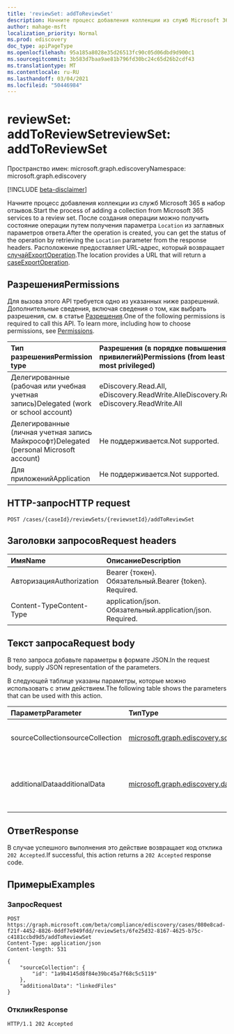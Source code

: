 ```yaml
---
title: 'reviewSet: addToReviewSet'
description: Начните процесс добавления коллекции из служб Microsoft 365 в набор отзывов.
author: mahage-msft
localization_priority: Normal
ms.prod: ediscovery
doc_type: apiPageType
ms.openlocfilehash: 95a185a8028e35d26513fc90c05d06dbd9d900c1
ms.sourcegitcommit: 3b583d7baa9ae81b796fd30bc24c65d26b2cdf43
ms.translationtype: MT
ms.contentlocale: ru-RU
ms.lasthandoff: 03/04/2021
ms.locfileid: "50446984"
---
```

# <a name="reviewset-addtoreviewset"></a><span data-ttu-id="88dc8-103">reviewSet: addToReviewSet</span><span class="sxs-lookup"><span data-stu-id="88dc8-103">reviewSet: addToReviewSet</span></span>

<span data-ttu-id="88dc8-104">Пространство имен: microsoft.graph.ediscovery</span><span class="sxs-lookup"><span data-stu-id="88dc8-104">Namespace: microsoft.graph.ediscovery</span></span>

[!INCLUDE [beta-disclaimer](../../includes/beta-disclaimer.md)]

<span data-ttu-id="88dc8-105">Начните процесс добавления коллекции из служб Microsoft 365 в набор отзывов.</span><span class="sxs-lookup"><span data-stu-id="88dc8-105">Start the process of adding a collection from Microsoft 365 services to a review set.</span></span> <span data-ttu-id="88dc8-106">После создания операции можно получить состояние операции путем получения параметра `Location` из заглавных параметров ответа.</span><span class="sxs-lookup"><span data-stu-id="88dc8-106">After the operation is created, you can get the status of the operation by retrieving the `Location` parameter from the response headers.</span></span> <span data-ttu-id="88dc8-107">Расположение предоставляет URL-адрес, который возвращает [случайExportOperation](../resources/ediscovery-caseexportoperation.md).</span><span class="sxs-lookup"><span data-stu-id="88dc8-107">The location provides a URL that will return a [caseExportOperation](../resources/ediscovery-caseexportoperation.md).</span></span>

## <a name="permissions"></a><span data-ttu-id="88dc8-108">Разрешения</span><span class="sxs-lookup"><span data-stu-id="88dc8-108">Permissions</span></span>

<span data-ttu-id="88dc8-p102">Для вызова этого API требуется одно из указанных ниже разрешений. Дополнительные сведения, включая сведения о том, как выбрать разрешения, см. в статье [Разрешения](/graph/permissions-reference).</span><span class="sxs-lookup"><span data-stu-id="88dc8-p102">One of the following permissions is required to call this API. To learn more, including how to choose permissions, see [Permissions](/graph/permissions-reference).</span></span>

|<span data-ttu-id="88dc8-111">Тип разрешения</span><span class="sxs-lookup"><span data-stu-id="88dc8-111">Permission type</span></span>|<span data-ttu-id="88dc8-112">Разрешения (в порядке повышения привилегий)</span><span class="sxs-lookup"><span data-stu-id="88dc8-112">Permissions (from least to most privileged)</span></span>|
|:---|:---|
|<span data-ttu-id="88dc8-113">Делегированные (рабочая или учебная учетная запись)</span><span class="sxs-lookup"><span data-stu-id="88dc8-113">Delegated (work or school account)</span></span>|<span data-ttu-id="88dc8-114">eDiscovery.Read.All, eDiscovery.ReadWrite.All</span><span class="sxs-lookup"><span data-stu-id="88dc8-114">eDiscovery.Read.All, eDiscovery.ReadWrite.All</span></span>|
|<span data-ttu-id="88dc8-115">Делегированные (личная учетная запись Майкрософт)</span><span class="sxs-lookup"><span data-stu-id="88dc8-115">Delegated (personal Microsoft account)</span></span>|<span data-ttu-id="88dc8-116">Не поддерживается.</span><span class="sxs-lookup"><span data-stu-id="88dc8-116">Not supported.</span></span>|
|<span data-ttu-id="88dc8-117">Для приложений</span><span class="sxs-lookup"><span data-stu-id="88dc8-117">Application</span></span>|<span data-ttu-id="88dc8-118">Не поддерживается.</span><span class="sxs-lookup"><span data-stu-id="88dc8-118">Not supported.</span></span>|

## <a name="http-request"></a><span data-ttu-id="88dc8-119">HTTP-запрос</span><span class="sxs-lookup"><span data-stu-id="88dc8-119">HTTP request</span></span>

<!-- {
  "blockType": "ignored"
}
-->

``` http
POST /cases/{caseId}/reviewSets/{reviewsetId}/addToReviewSet
```

## <a name="request-headers"></a><span data-ttu-id="88dc8-120">Заголовки запросов</span><span class="sxs-lookup"><span data-stu-id="88dc8-120">Request headers</span></span>

|<span data-ttu-id="88dc8-121">Имя</span><span class="sxs-lookup"><span data-stu-id="88dc8-121">Name</span></span>|<span data-ttu-id="88dc8-122">Описание</span><span class="sxs-lookup"><span data-stu-id="88dc8-122">Description</span></span>|
|:---|:---|
|<span data-ttu-id="88dc8-123">Авторизация</span><span class="sxs-lookup"><span data-stu-id="88dc8-123">Authorization</span></span>|<span data-ttu-id="88dc8-p103">Bearer {токен}. Обязательный.</span><span class="sxs-lookup"><span data-stu-id="88dc8-p103">Bearer {token}. Required.</span></span>|
|<span data-ttu-id="88dc8-126">Content-Type</span><span class="sxs-lookup"><span data-stu-id="88dc8-126">Content-Type</span></span>|<span data-ttu-id="88dc8-p104">application/json. Обязательный.</span><span class="sxs-lookup"><span data-stu-id="88dc8-p104">application/json. Required.</span></span>|

## <a name="request-body"></a><span data-ttu-id="88dc8-129">Текст запроса</span><span class="sxs-lookup"><span data-stu-id="88dc8-129">Request body</span></span>

<span data-ttu-id="88dc8-130">В тело запроса добавьте параметры в формате JSON.</span><span class="sxs-lookup"><span data-stu-id="88dc8-130">In the request body, supply JSON representation of the parameters.</span></span>

<span data-ttu-id="88dc8-131">В следующей таблице указаны параметры, которые можно использовать с этим действием.</span><span class="sxs-lookup"><span data-stu-id="88dc8-131">The following table shows the parameters that can be used with this action.</span></span>

|<span data-ttu-id="88dc8-132">Параметр</span><span class="sxs-lookup"><span data-stu-id="88dc8-132">Parameter</span></span>|<span data-ttu-id="88dc8-133">Тип</span><span class="sxs-lookup"><span data-stu-id="88dc8-133">Type</span></span>|<span data-ttu-id="88dc8-134">Описание</span><span class="sxs-lookup"><span data-stu-id="88dc8-134">Description</span></span>|
|:---|:---|:---|
|<span data-ttu-id="88dc8-135">sourceCollection</span><span class="sxs-lookup"><span data-stu-id="88dc8-135">sourceCollection</span></span>|[<span data-ttu-id="88dc8-136">microsoft.graph.ediscovery.sourceCollection</span><span class="sxs-lookup"><span data-stu-id="88dc8-136">microsoft.graph.ediscovery.sourceCollection</span></span>](../resources/ediscovery-sourcecollection.md)|<span data-ttu-id="88dc8-137">ID **источникаCollection**.</span><span class="sxs-lookup"><span data-stu-id="88dc8-137">The ID of the **sourceCollection**.</span></span>|
|<span data-ttu-id="88dc8-138">additionalData</span><span class="sxs-lookup"><span data-stu-id="88dc8-138">additionalData</span></span>|[<span data-ttu-id="88dc8-139">microsoft.graph.ediscovery.dataCollectionScope</span><span class="sxs-lookup"><span data-stu-id="88dc8-139">microsoft.graph.ediscovery.dataCollectionScope</span></span>](../resources/ediscovery-addtoreviewsetoperation.md#datacollectionscope-values)|<span data-ttu-id="88dc8-140">**DataCollectionScope,** который будет включен в коллекцию.</span><span class="sxs-lookup"><span data-stu-id="88dc8-140">The **dataCollectionScope** that will be included with the collection.</span></span>|

## <a name="response"></a><span data-ttu-id="88dc8-141">Ответ</span><span class="sxs-lookup"><span data-stu-id="88dc8-141">Response</span></span>

<span data-ttu-id="88dc8-142">В случае успешного выполнения это действие возвращает код отклика `202 Accepted`.</span><span class="sxs-lookup"><span data-stu-id="88dc8-142">If successful, this action returns a `202 Accepted` response code.</span></span>

## <a name="examples"></a><span data-ttu-id="88dc8-143">Примеры</span><span class="sxs-lookup"><span data-stu-id="88dc8-143">Examples</span></span>

### <a name="request"></a><span data-ttu-id="88dc8-144">Запрос</span><span class="sxs-lookup"><span data-stu-id="88dc8-144">Request</span></span>

<!-- {
  "blockType": "request",
  "name": "reviewset_addtoreviewset"
}
-->

``` http
POST https://graph.microsoft.com/beta/compliance/ediscovery/cases/080e8cad-f21f-4452-8826-0ddf7e949fdd/reviewSets/6fe25d32-8167-4625-b75c-c4181ccbd9d5/addToReviewSet
Content-Type: application/json
Content-length: 531

{
    "sourceCollection": {
        "id": "1a9b4145d8f84e39bc45a7f68c5c5119"
    },
    "additionalData": "linkedFiles"
}
```

### <a name="response"></a><span data-ttu-id="88dc8-145">Отклик</span><span class="sxs-lookup"><span data-stu-id="88dc8-145">Response</span></span>

<!-- {
  "blockType": "response",
  "truncated": true
}
-->

``` http
HTTP/1.1 202 Accepted
```
